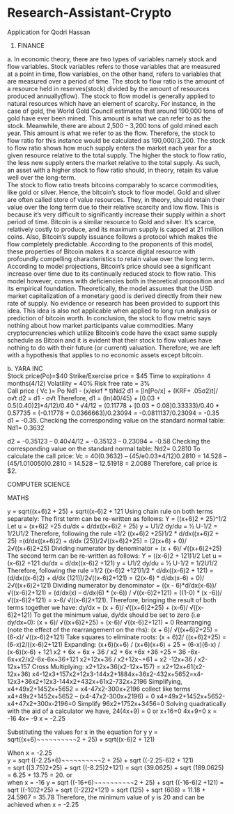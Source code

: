 # Research-Assistant-Crypto
Application for Qodri Hassan

1. FINANCE

a. In economic theory, there are two types of variables namely stock and flow variables. Stock variables refers to those variables that are measured at a point in time, flow variables, on the other hand, refers to variables that are measured over a period of time.
The stock to flow ratio is the amount of a resource held in reserves(stock) divided by the amount of resources produced annually(flow). The stock to flow model is generally applied to natural resources which have an element of scarcity. For instance, in the case of gold, the World Gold Council estimates that around 190,000 tons of gold have ever been mined. This amount is what we can refer to as the stock. Meanwhile, there are about 2,500 – 3,200 tons of gold mined each year. This amount is what we refer to as the flow. Therefore, the stock to flow ratio for this instance would be calculated as 190,000/3,200.
The stock to flow ratio shows how much supply enters the market each year for a given resource relative to the total supply. The higher the stock to flow ratio, the less new supply enters the market relative to the total supply. As such, an asset with a higher stock to flow ratio should, in theory, retain its value well over the long-term.  
The stock to flow ratio treats bitcoins comparably to scarce commodities, like gold or silver. Hence, the bitcoin’s stock to flow model.
Gold and silver are often called store of value resources. They, in theory, should retain their value over the long term due to their relative scarcity and low flow. This is because it’s very difficult to significantly increase their supply within a short period of time.
Bitcoin is a similar resource to Gold and silver. It’s scarce, relatively costly to produce, and its maximum supply is capped at 21 million coins. Also, Bitcoin’s supply issuance follows a protocol which makes the flow completely predictable. According to the proponents of this model, these properties of Bitcoin makes it a scarce digital resource with profoundly compelling characteristics to retain value over the long term. According to model projections, Bitcoin’s price should see a significant increase over time due to its continually reduced stock to flow ratio.
This model however, comes with deficiencies both in theoretical proposition and its empirical foundation. Theoretically, the model assumes that the USD market capitalization of a monetary good is derived directly from their new rate of supply. No evidence or research has been provided to support this idea. This idea is also not applicable when applied to long run analysis or prediction of bitcoin worth.
In conclusion, the stock to flow metric says nothing about how market participants value commodities. Many cryptocurrencies which utilize Bitcoin’s code have the exact same supply schedule as Bitcoin and it is evident that their stock to flow values have nothing to do with their future (or current) valuation.  Therefore, we are left with a hypothesis that applies to no economic assets except bitcoin.

b. YARA INC		
Stock price(Po)=$40 
Strike/Exercise price = $45
Time to expiration= 4 months(4/12)
Volatility = 40% 
Risk free rate = 3%   
Call price ( Vc )= Po Nd1  - (x/ekrf * t)Nd2
 d1 = [ln[Po/x] + (KRF+ .05σ2)t]/ σ√t
 d2 = d1 - σ√t
Therefore,
d1 = (ln(40/45) + [0.03 + 0.5(0.40)2]*4/12)/0.40 * √4/12
    = (0.11778 + [0.03 + 0.08]0.33333)/0.40 * 0.57735
    = (-0.11778 + 0.0366663)/0.23094
    = -0.0811137/0.23094
    = -0.35
d1 = -0.35. 
Checking the corresponding value on the standard normal table:
Nd1= 0.3632

d2 = -0.35123 – 0.40√4/12
    = -0.35123 – 0.23094
    = -0.58
Checking the corresponding value on the standard normal table:
Nd2= 0.2810
To calculate the call price:
Vc = 40(0.3632) – (45/e0.03*4/12)0.2810
     = 14.528 – (45/1.010050)0.2810
     = 14.528 – 12.51918
     = 2.0088
     Therefore, call price is $2.
     

COMPUTER SCIENCE









































MATHS

y = sqrt((x+6)2 + 25) + sqrt((x-6)2 + 121
Using chain rule on both terms separately:
The first term can be re-written as follows:
Y = ((x+6)2 + 25)^1/2
      Let u = (x+6)2 +25
              du/dx = d/dx((x+6)2 + 25)
            y = U1/2
            dy/du = ½ U-1/2
                                  = 1/2U1/2
         Therefore, following the rule
	=1/2 ((x+6)2 +25)1/2 * d/dx((x+6)2 + 25)
	=(d/dx((x+6)2) + d/dx (25))/2√((x+6)2+25)
	= (2(x+6) + 0)/ 2√((x+6)2+25)
	Dividing numerator by denominator
	= (x + 6)/ √((x+6)2+25)
The second term can be re-written as follows:
Y = ((x-6)2 + 121)1/2
      Let u = (x-6)2 +121
              du/dx = d/dx((x-6)2 +121)
            y = U1/2
            dy/du = ½ U-1/2
                                  = 1/2U1/2
         Therefore, following the rule
	=1/2 ((x-6)2 +121)1/2 * d/dx((x-6)2 + 121)
	=(d/dx((x-6)2) + d/dx (121))/2√((x-6)2+121)
	= (2(x-6) * d/dx(x-6) + 0)/ 2√((x+6)2+121)
	Dividing numerator by denominator
	= ((x - 6)*d/dx(x-6))/√((x-6)2+121)
	= (d/dx(x) – d/dx(6) * (x-6)) / √((x-6)2+121)
	= ((1-0) * (x -6))/√((x-6)2+121)
	= x-6/ √((x-6)2+121).
Therefore, bringing the result of both terms together we have:
dy/dx = (x + 6)/ √((x+6)2+25) + (x-6)/ √((x-6)2+121)
To get the minimum value, dy/dx should be set to zero (i.e dy/dx=0):
(x + 6)/ √((x+6)2+25) + (x-6)/ √((x-6)2+121) = 0
Rearranging (note the effect of the rearrangement on the rhs):
 (x + 6)/ √((x+6)2+25) = (6-x)/ √((x-6)2+121)
Take squares to eliminate roots:
 (x + 6)2/ ((x+6)2+25) = (6-x)2/((x-6)2+121)
Expanding:
 (x+6)(x+6) / (x+6)(x+6) + 25 = (6-x)(6-x) / (x-6)(x-6) + 121
 x2 + 6x + 6x + 36 / x2 + 6x +6x +36 +25 = 36 -6x-6x+x2/x2-6x-6x+36+121
x2+12x+36 / x2+12x¬+61 = x2 -12x+36 / x2-12x+157
Cross Multiplying:
x2+12x+36(x2-12x+157) = x2+12x+61(x2-12x+36)
x4-12x3+157x2+12x3-144x2+1884x+36x2-432x+5652=x4-12x3+36x2+12x3-144x2+432x+61x2-732x+2196
Simplifying,
x4+49x2+1452x+5652 = x4-47x2-300x+2196
collect like terms
x4+49x2+1452x+5652 – (x4-47x2-300x+2196) = 0
x4+49x2+1452x+5652-x4+47x2+300x-2196=0
Simplify
96x2+1752x+3456=0
Solving quadratically with the aid of a calculator we have,
24(4x+9) = 0	or 	x+16=0
4x+9=0		x = -16
4x= -9
x = -2.25

Substituting the values for x in the equation for y
y = sqrt((x+6)¬¬¬¬¬¬¬¬¬¬2 + 25) + sqrt((x-6)2 + 121)

When x = -2.25			
y = sqrt ((-2.25+6)¬¬¬¬¬¬¬¬¬¬2 + 25) + sqrt ((-2.25-6)2 + 121)   	    	
   = sqrt ((3.75)2+25) + sqrt ((-8.25)2+121)
   = sqrt (39.0625) + sqrt (189.0625)
   = 6.25 + 13.75
   = 20.
or					
when x = -16
y = sqrt ((-16+6)¬¬¬¬¬¬¬¬¬¬2 + 25) + sqrt ((-16-6)2 +121)
   = sqrt ((-10)2+25) + sqrt ((-22)2+121)
   = sqrt (125) + sqrt (608)
   = 11.18 + 24.5967
   = 35.78
Therefore, the minimum value of y is 20 and can be achieved when x = -2.25




